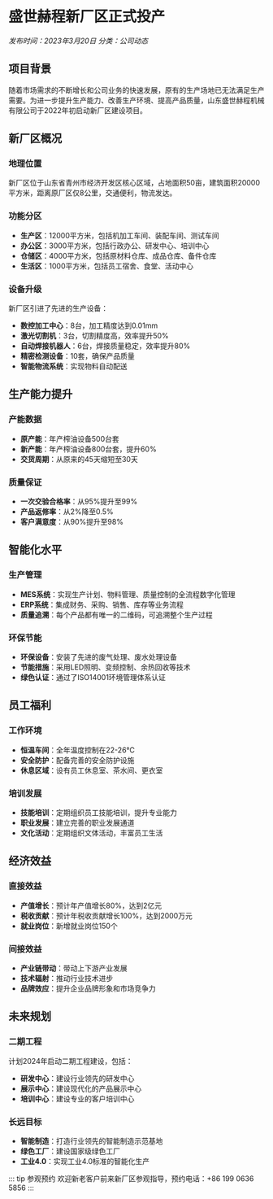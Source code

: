# 盛世赫程新厂区正式投产

*发布时间：2023年3月20日*
*分类：公司动态*

## 项目背景

随着市场需求的不断增长和公司业务的快速发展，原有的生产场地已无法满足生产需要。为进一步提升生产能力、改善生产环境、提高产品质量，山东盛世赫程机械有限公司于2022年初启动新厂区建设项目。

## 新厂区概况

### 地理位置
新厂区位于山东省青州市经济开发区核心区域，占地面积50亩，建筑面积20000平方米，距离原厂区仅8公里，交通便利，物流发达。

### 功能分区
- **生产区**：12000平方米，包括机加工车间、装配车间、测试车间
- **办公区**：3000平方米，包括行政办公、研发中心、培训中心
- **仓储区**：4000平方米，包括原材料仓库、成品仓库、备件仓库
- **生活区**：1000平方米，包括员工宿舍、食堂、活动中心

### 设备升级
新厂区引进了先进的生产设备：
- **数控加工中心**：8台，加工精度达到0.01mm
- **激光切割机**：3台，切割精度高，效率提升50%
- **自动焊接机器人**：6台，焊接质量稳定，效率提升80%
- **精密检测设备**：10套，确保产品质量
- **智能物流系统**：实现物料自动配送

## 生产能力提升

### 产能数据
- **原产能**：年产榨油设备500台套
- **新产能**：年产榨油设备800台套，提升60%
- **交货周期**：从原来的45天缩短至30天

### 质量保证
- **一次交验合格率**：从95%提升至99%
- **产品返修率**：从2%降至0.5%
- **客户满意度**：从90%提升至98%

## 智能化水平

### 生产管理
- **MES系统**：实现生产计划、物料管理、质量控制的全流程数字化管理
- **ERP系统**：集成财务、采购、销售、库存等业务流程
- **质量追溯**：每个产品都有唯一的二维码，可追溯整个生产过程

### 环保节能
- **环保设备**：安装了先进的废气处理、废水处理设备
- **节能措施**：采用LED照明、变频控制、余热回收等技术
- **绿色认证**：通过了ISO14001环境管理体系认证

## 员工福利

### 工作环境
- **恒温车间**：全年温度控制在22-26℃
- **安全防护**：配备完善的安全防护设施
- **休息区域**：设有员工休息室、茶水间、更衣室

### 培训发展
- **技能培训**：定期组织员工技能培训，提升专业能力
- **职业发展**：建立完善的职业发展通道
- **文化活动**：定期组织文体活动，丰富员工生活

## 经济效益

### 直接效益
- **产值增长**：预计年产值增长80%，达到2亿元
- **税收贡献**：预计年税收贡献增长100%，达到2000万元
- **就业岗位**：新增就业岗位150个

### 间接效益
- **产业链带动**：带动上下游产业发展
- **技术辐射**：推动行业技术进步
- **品牌效应**：提升企业品牌形象和市场竞争力

## 未来规划

### 二期工程
计划2024年启动二期工程建设，包括：
- **研发中心**：建设行业领先的研发中心
- **展示中心**：建设现代化的产品展示中心
- **培训中心**：建设专业的客户培训中心

### 长远目标
- **智能制造**：打造行业领先的智能制造示范基地
- **绿色工厂**：建设国家级绿色工厂
- **工业4.0**：实现工业4.0标准的智能化生产

::: tip 参观预约
欢迎新老客户前来新厂区参观指导，预约电话：+86 199 0636 5856
:::
